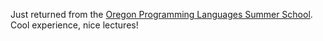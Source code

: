 ---
---

Just returned from the [Oregon Programming Languages Summer
School][oplss]. Cool experience, nice lectures!

[oplss]: https://www.cs.uoregon.edu/research/summerschool/summer17/
